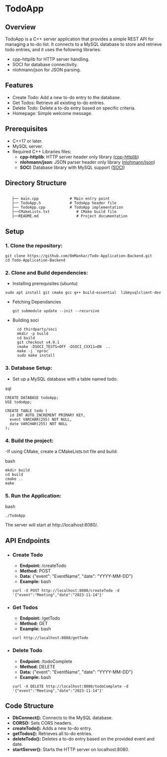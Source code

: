 # TodoApp
## Overview
TodoApp is a C++ server application that provides a simple REST API for managing a to-do list. It connects to a MySQL database to store and retrieve todo entries, and it uses the following libraries:

- cpp-httplib for HTTP server handling.
- SOCI for database connectivity.
- nlohmann/json for JSON parsing.
## Features
- Create Todo: Add a new to-do entry to the database.
- Get Todos: Retrieve all existing to-do entries.
- Delete Todo: Delete a to-do entry based on specific criteria.
- Homepage: Simple welcome message.
  

## Prerequisites
- C++17 or later.
- MySQL server.
- Required C++ Libraries files:
    - **cpp-httplib**: HTTP server header only library ([cpp-httplib](https://github.com/yhirose/cpp-httplib))
    - **nlohmann/json**: JSON parser header only library ([nlohmann/json](https://github.com/nlohmann/json))
    - **SOCI**: Database library with MySQL support ([SOCI](https://github.com/SOCI/soci))
   

 

## Directory Structure
```

   ├── main.cpp              # Main entry point
   ├── TodoApp.h             # TodoApp header file
   ├── TodoApp.cpp           # TodoApp implementation
   ├──CMakeLists.txt            # CMake build file
   ├──README.md                 # Project documentation
```
## Setup


 ### 1. Clone the repository:
  ```
  git clone https://github.com/OmMankar/Todo-Application-Backend.git
  cd Todo-Application-Backend
  ```
 ### 2. Clone and Build dependencies:
 - Installing prerequisites (ubuntu)
  ```
  sudo apt install git cmake gcc g++ build-essential  libmysqlclient-dev
  ```
- Fetching Dependancies
  ```
  git submodule update --init --recursive
  ```


- Building soci
  ```
    cd thirdparty/soci
    mkdir -p build
    cd build
    git checkout v4.0.1
    cmake -DSOCI_TESTS=OFF -DSOCI_CXX11=ON  ..
    make -j `nproc`
    sudo make install

  ```

 ### 3. Database Setup:

  - Set up a MySQL database with a table named todo:

  sql
  ```
  CREATE DATABASE todoApp;
USE todoApp;

CREATE TABLE todo (
    id INT AUTO_INCREMENT PRIMARY KEY,
    event VARCHAR(255) NOT NULL,
    date VARCHAR(255) NOT NULL
);
  ```

 ### 4. Build the project:

  -If using CMake, create a CMakeLists.txt file and build:

  bash
  ```
  mkdir build
  cd build
  cmake ..
  make
  ```
 ### 5. Run the Application:

  bash
  ```
  ./TodoApp
  ```
  The server will start at http://localhost:8080/.

## API Endpoints
 - ### Create Todo

    -  **Endpoint:** /createTodo
    -  **Method:** POST
    -  **Data:** {"event": "EventName", "date": "YYYY-MM-DD"}
    -  **Example:**
      bash
      ```
      curl -X POST http://localhost:8080/createTodo -d '{"event":"Meeting","date":"2023-11-14"}'
      ```
 - ### Get Todos

    -  **Endpoint:** /getTodo
    -  **Method:** GET
    -  **Example:**
    bash
    ```
    curl http://localhost:8080/getTodo
    ```
  - ### Delete Todo

    -  **Endpoint:** /todoComplete
    -  **Method:** DELETE
    -  **Data:** {"event": "EventName", "date": "YYYY-MM-DD"}
    -  **Example:**
    bash
    ```
    curl -X DELETE http://localhost:8080/todoComplete -d '{"event":"Meeting","date":"2023-11-14"}'
    ```
  
## Code Structure
- **DbConnect():** Connects to the MySQL database.
- **CORS():** Sets CORS headers.
- **createTodo():** Adds a new to-do entry.
- **getTodos():** Retrieves all to-do entries.
- **deleteTodo():** Deletes a to-do entry based on the provided event and date.
- **startServer():** Starts the HTTP server on localhost:8080.
